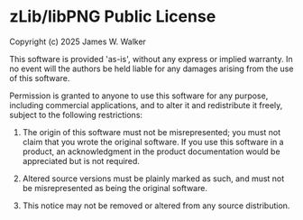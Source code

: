 # zLib/libPNG Public License

Copyright (c) 2025 James W. Walker

This software is provided 'as-is', without any express or implied warranty.
In no event will the authors be held liable for any damages arising from
the use of this software.

Permission is granted to anyone to use this software for any purpose,
including commercial applications, and to alter it and redistribute it
freely, subject to the following restrictions:

1.	The origin of this software must not be misrepresented; you must not
    claim that you wrote the original software. If you use this software
    in a product, an acknowledgment in the product documentation would be
    appreciated but is not required.

2.	Altered source versions must be plainly marked as such, and must not be
    misrepresented as being the original software.

3. This notice may not be removed or altered from any source distribution.
